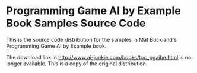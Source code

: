 # Programming Game AI by Example Book Samples Source Code

This is the source code distribution for the samples in Mat Buckland's Programming Game AI by Example book.

The download link in <http://www.ai-junkie.com/books/toc_pgaibe.html> is no longer available. This is a copy of the original distribution.
